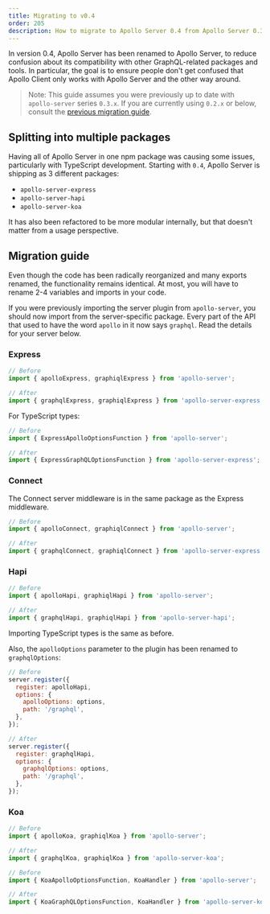 ```yaml
---
title: Migrating to v0.4
order: 205
description: How to migrate to Apollo Server 0.4 from Apollo Server 0.3
---
```


In version 0.4, Apollo Server has been renamed to Apollo Server, to reduce confusion about its compatibility with other GraphQL-related packages and tools. In particular, the goal is to ensure people don't get confused that Apollo Client only works with Apollo Server and the other way around.

> Note: This guide assumes you were previously up to date with `apollo-server` series `0.3.x`. If you are currently using `0.2.x` or below, consult the [previous migration guide](migration-hapi.md).

## Splitting into multiple packages

Having all of Apollo Server in one npm package was causing some issues, particularly with TypeScript development. Starting with `0.4`, Apollo Server is shipping as 3 different packages:

* `apollo-server-express`
* `apollo-server-hapi`
* `apollo-server-koa`

It has also been refactored to be more modular internally, but that doesn't matter from a usage perspective.

## Migration guide

Even though the code has been radically reorganized and many exports renamed, the functionality remains identical. At most, you will have to rename 2-4 variables and imports in your code.

If you were previously importing the server plugin from `apollo-server`, you should now import from the server-specific package. Every part of the API that used to have the word `apollo` in it now says `graphql`. Read the details for your server below.

### Express

```js
// Before
import { apolloExpress, graphiqlExpress } from 'apollo-server';

// After
import { graphqlExpress, graphiqlExpress } from 'apollo-server-express';
```

For TypeScript types:

```js
// Before
import { ExpressApolloOptionsFunction } from 'apollo-server';

// After
import { ExpressGraphQLOptionsFunction } from 'apollo-server-express';
```

### Connect

The Connect server middleware is in the same package as the Express middleware.

```js
// Before
import { apolloConnect, graphiqlConnect } from 'apollo-server';

// After
import { graphqlConnect, graphiqlConnect } from 'apollo-server-express';
```

### Hapi

```js
// Before
import { apolloHapi, graphiqlHapi } from 'apollo-server';

// After
import { graphqlHapi, graphiqlHapi } from 'apollo-server-hapi';
```

Importing TypeScript types is the same as before.

Also, the `apolloOptions` parameter to the plugin has been renamed to `graphqlOptions`:

```js
// Before
server.register({
  register: apolloHapi,
  options: {
    apolloOptions: options,
    path: '/graphql',
  },
});

// After
server.register({
  register: graphqlHapi,
  options: {
    graphqlOptions: options,
    path: '/graphql',
  },
});
```

### Koa

```js
// Before
import { apolloKoa, graphiqlKoa } from 'apollo-server';

// After
import { graphqlKoa, graphiqlKoa } from 'apollo-server-koa';
```

```js
// Before
import { KoaApolloOptionsFunction, KoaHandler } from 'apollo-server';

// After
import { KoaGraphQLOptionsFunction, KoaHandler } from 'apollo-server-koa';
```
